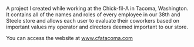 A project I created while working at the Chick-fil-A in Tacoma, Washington. It contains all of the names and roles of every employee in our 38th and Steele store and allows each user to evaluate their coworkers based on important values my operator and directors deemed important to our store. 

You can access the website at www.cfatacoma.com
